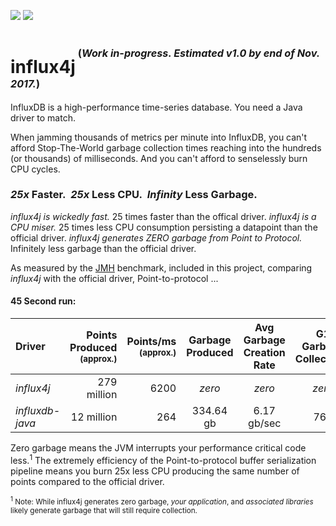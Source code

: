 [![][Build Status img]][Build Status]
[![][license img]][license]

# influx4j<sup><sup><sup>&nbsp;(*Work in-progress.  Estimated v1.0 by end of Nov. 2017.*)</sup></sup></sup>

InfluxDB is a high-performance time-series database.  You need a Java driver to match.

When jamming thousands of metrics per minute into InfluxDB, you can't afford Stop-The-World garbage collection times reaching into the hundreds (or thousands) of milliseconds.  And you can't afford to senselessly burn CPU cycles.

### *25x* Faster.&nbsp;&nbsp;*25x* Less CPU.&nbsp;&nbsp;*Infinity* Less Garbage.

*influx4j is wickedly fast.* 25 times faster than the offical driver.  *influx4j is a CPU miser.*  25 times less CPU consumption persisting a datapoint than the official driver.  *influx4j generates ZERO garbage from Point to Protocol.*  Infinitely less garbage than the official driver.

As measured by the [JMH](http://www.oracle.com/technetwork/articles/java/architect-benchmarking-2266277.html) benchmark, included in this project, comparing *influx4j* with the official driver, Point-to-protocol ...

#### 45 Second run:
| Driver           | Points Produced<br><sup>(approx.)</sup> | Points/ms<br><sup>(approx.)</sup> | Garbage<br>Produced  | Avg Garbage<br>Creation Rate | G1 Garbage<br>Collections |
|:---------------- | ---------------------------------------:| ------:|:--------------------:|:--------------------:|:----------------------:|
| *influx4j*       | 279 million  | 6200 | *zero*   | *zero*       | *zero* |
| *influxdb-java*  | 12 million   |  264 | 334.64 gb | 6.17 gb/sec | 766 |

Zero garbage means the JVM interrupts your performance critical code less.<sup>1</sup>  The extremely efficiency of the Point-to-protocol buffer serialization pipeline means you burn 25x less CPU producing the same number of points compared to the official driver.

<sup><sup>1</sup>&nbsp;Note: While influx4j generates zero garbage, *your application*, and *associated libraries* likely generate garbage that will still require collection.</sup>

[Build Status]:https://travis-ci.org/brettwooldridge/influx4j
[Build Status img]:https://travis-ci.org/brettwooldridge/influx4j.svg?branch=master

[license]:LICENSE
[license img]:https://img.shields.io/badge/license-Apache%202-blue.svg

